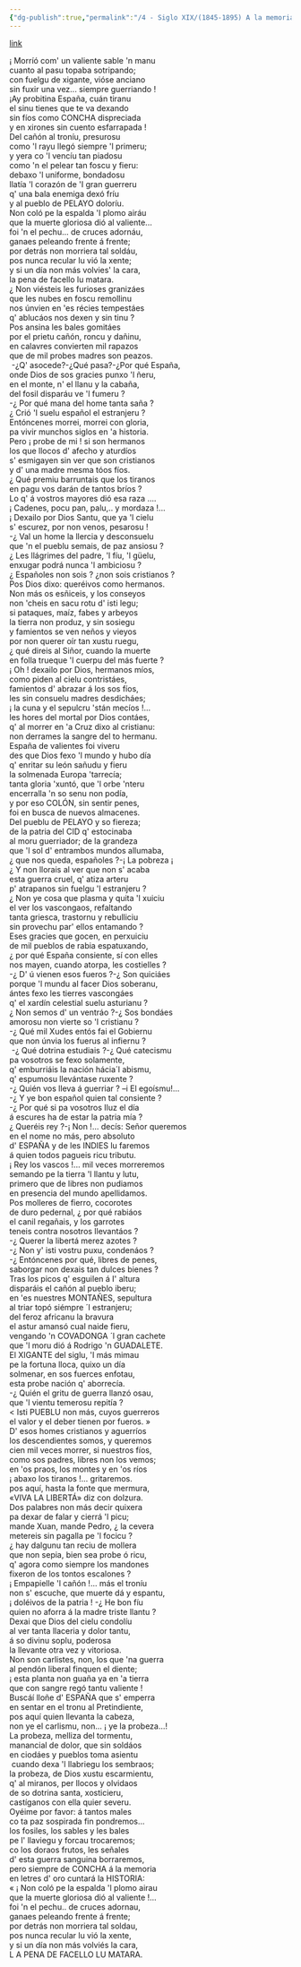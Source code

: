 ```yaml
---
{"dg-publish":true,"permalink":"/4 - Siglo XIX/(1845-1895) A la memoria del malogrado General Concha/","tags":["#Siglo_19","central","Teodoro_Cuesta","escrito","Mieres","poema"]}
---
```


[link](https://m.wikisource.org/wiki/A_la_memoria_del_malogrado_General_Concha)

¡ Morríó com' un valiente sable 'n manu  
cuanto al pasu topaba sotripando;  
con fuelgu de xigante, vióse anciano  
sin fuxir una vez... siempre guerriando !  
¡Ay probitina España, cuán tiranu  
el sinu tienes que te va dexando  
sin fíos como CONCHA dispreciada  
y en xirones sin cuento esfarrapada !  
Del cañón al troníu, presurosu  
como 'l rayu llegó siempre 'l primeru;  
y yera co 'l vencíu tan piadosu  
como 'n el pelear tan foscu y fieru:  
debaxo 'l uniforme, bondadosu  
llatía 'l corazón de 'I gran guerreru  
q' una bala enemiga dexó fríu  
y al pueblo de PELAYO doloríu.  
Non coló pe la espalda 'I plomo airáu  
que la muerte gloriosa dió al valiente...  
foi 'n el pechu... de cruces adornáu,  
ganaes peleando frente á frente;  
por detrás non morriera tal soldáu,  
pos nunca recular lu vió la xente;  
y si un día non más volvies' la cara,  
la pena de facello lu matara.  
¿ Non viésteis les furioses granizáes  
que les nubes en foscu remollinu  
nos únvien en 'es récies tempestáes  
q' ablucáos nos dexen y sin tinu ?  
Pos ansina les bales gomitáes  
por el prietu cañón, roncu y dañinu,  
en calavres convierten mil rapazos  
que de mil probes madres son peazos.  
 -¿Q' asocede?-¿Qué pasa?-¿Por qué España,  
onde Dios de sos gracies punxo 'l ñeru,  
en el monte, n' el llanu y la cabaña,  
del fosil disparáu ve 'l fumeru ?  
-¿ Por qué mana del home tanta saña ?  
¿ Crió 'l suelu español el estranjeru ?  
Entóncenes morrei, morrei con gloria,  
pa vivir munchos siglos en 'a historia.  
Pero ¡ probe de mi ! si son hermanos  
los que llocos d' afecho y aturdíos  
s' esmigayen sin ver que son cristianos  
y d' una madre mesma tóos fíos.  
¿ Qué premiu barruntais que los tiranos  
en pagu vos darán de tantos bríos ?  
Lo q' á vostros mayores dió esa raza ….  
¡ Cadenes, pocu pan, palu,.. y mordaza !...  
¡ Dexailo por Dios Santu, que ya 'l cielu  
s' escurez, por non venos, pesarosu !  
-¿ Val un home la llercia y desconsuelu  
que 'n el pueblu semais, de paz ansiosu ?  
¿ Les llágrimes del padre, 'l fíu, 'l güelu,  
enxugar podrá nunca 'l ambiciosu ?  
¿ Españoles non sois ? ¿non sois cristianos ?  
Pos Dios dixo: queréivos como hermanos.  
Non más os esñiceis, y los conseyos  
non 'cheis en sacu rotu d' isti legu;  
si pataques, maíz, fabes y arbeyos  
la tierra non produz, y sin sosiegu  
y famientos se ven neños y vieyos  
por non querer oír tan xustu ruegu,  
¿ qué direis al Siñor, cuando la muerte  
en folla trueque 'l cuerpu del más fuerte ?  
¡ Oh ! dexailo por Dios, hermanos míos,  
como piden al cielu contristáes,  
famientos d' abrazar á los sos fíos,  
les sin consuelu madres desdicháes;  
¡ la cuna y el sepulcru 'stán mecíos !...  
les hores del mortal por Dios contáes,  
q' al morrer en 'a Cruz dixo al cristianu:  
non derrames la sangre del to hermanu.  
España de valientes foi viveru  
des que Dios fexo 'l mundo y hubo día  
q' enritar su león sañudu y fieru  
la solmenada Europa 'tarrecía;  
tanta gloria 'xuntó, que 'l orbe 'nteru  
encerralla 'n so senu non podía,  
y por eso COLÓN, sin sentir penes,  
foi en busca de nuevos almacenes.  
Del pueblu de PELAYO y so fiereza;  
de la patria del CID q' estocinaba  
al moru guerriador; de la grandeza  
que 'l sol d' entrambos mundos allumaba,  
¿ que nos queda, españoles ?-¡ La pobreza ¡  
¿ Y non llorais al ver que non s' acaba  
esta guerra cruel, q' atiza arteru  
p' atrapanos sin fuelgu 'l estranjeru ?  
¿ Non ye cosa que plasma y quita 'l xuiciu  
el ver los vascongaos, refaltando  
tanta griesca, trastornu y rebulliciu  
sin provechu par' ellos entamando ?  
Eses gracies que gocen, en perxuiciu  
de mil pueblos de rabia espatuxando,  
¿ por qué España consiente, sí con elles  
nos mayen, cuando atorpa, les costielles ?  
-¿ D' ú vienen esos fueros ?-¿ Son quiciáes  
porque 'l mundu al facer Dios soberanu,  
ántes fexo les tierres vascongáes  
q' el xardín celestial suelu asturianu ?  
¿ Non semos d' un ventráo ?-¿ Sos bondáes  
amorosu non vierte so 'l cristianu ?  
-¿ Qué mil Xudes entós fai el Gobiernu  
que non únvia los fuerus al infiernu ?  
 -¿ Qué dotrina estudiais ?-¿ Qué catecismu  
pa vosotros se fexo solamente,  
q' emburriáis la nación hácia´l abismu,  
q' espumosu llevántase ruxente ?  
-¿ Quién vos lleva á guerriar ? –i El egoísmu!...  
-¿ Y ye bon español quien tal consiente ?  
-¿ Por qué si pa vosotros Iluz el día  
á escures ha de estar la patria mía ?  
¿ Queréis rey ?-¡ Non !... decís: Señor queremos  
en el nome no más, pero absoluto  
d' ESPAÑA y de les INDIES lu faremos  
á quien todos pagueis ricu tributu.  
¡ Rey los vascos !... mil veces morreremos  
semando pe la tierra 'l llantu y lutu,  
primero que de libres non pudiamos  
en presencia del mundo apellidamos.  
Pos molleres de fierro, cocorotes  
de duro pedernal, ¿ por qué rabiáos  
el canil regañais, y los garrotes  
teneis contra nosotros llevantáos ?  
-¿ Querer la libertá merez azotes ?  
-¿ Non y' isti vostru puxu, condenáos ?  
-¿ Entóncenes por qué, libres de penes,  
saborgar non dexais tan dulces bienes ?  
Tras los picos q' esguilen á I' altura  
disparáis el cañón al pueblo iberu;  
en 'es nuestres MONTAÑES, sepultura  
al triar topó siémpre ´l estranjeru;  
del feroz africanu la bravura  
el astur amansó cual naide fieru,  
vengando 'n COVADONGA ´l gran cachete  
que 'l moru dió á Rodrigo 'n GUADALETE.  
El XIGANTE del siglu, 'I más mimau  
pe la fortuna lloca, quixo un día  
solmenar, en sos fuerces enfotau,  
esta probe nación q' aborrecía.  
-¿ Quién el gritu de guerra llanzó osau,  
que 'l vientu temerosu repitía ?  
< Isti PUEBLU non más, cuyos guerreros  
el valor y el deber tienen por fueros. »  
D' esos homes cristianos y aguerríos  
los descendientes somos, y queremos  
cien mil veces morrer, si nuestros fíos,  
como sos padres, libres non los vemos;  
en 'os praos, los montes y en 'os ríos  
¡ abaxo los tiranos !... gritaremos.  
pos aquí, hasta la fonte que mermura,  
«VIVA LA LIBERTÁ» diz con dolzura.  
Dos palabres non más decir quixera  
pa dexar de falar y cierrá 'l picu;  
mande Xuan, mande Pedro, ¿ la cevera  
metereis sin pagalla pe 'l focicu ?  
¿ hay dalgunu tan reciu de mollera  
que non sepia, bien sea probe ó ricu,  
q' agora como siempre los mandones  
fixeron de los tontos escalones ?  
¡ Empapielle 'l cañón !... más el troníu  
non s' escuche, que muerte dá y espantu,  
¡ doléivos de la patria ! -¿ He bon fíu  
quien no aforra á la madre triste llantu ?  
Dexai que Dios del cielu condolíu  
al ver tanta llaceria y dolor tantu,  
á so divinu soplu, poderosa  
la llevante otra vez y vitoriosa.  
Non son carlistes, non, los que 'na guerra  
al pendón liberal finquen el diente;  
¡ esta planta non guaña ya en 'a tierra  
que con sangre regó tantu valiente !  
Buscáí lloñe d' ESPAÑA que s' emperra  
en sentar en el tronu al Pretindiente,  
pos aquí quien llevanta la cabeza,  
non ye el carlismu, non... ¡ ye la probeza...!  
La probeza, melliza del tormentu,  
manancial de dolor, que sin soldáos  
en ciodáes y pueblos toma asientu  
 cuando dexa 'l llabriegu los sembraos;  
la probeza, de Dios xustu escarmientu,  
q' al miranos, per llocos y olvidaos  
de so dotrina santa, xosticieru,  
castíganos con ella quier severu.  
Oyéime por favor: á tantos males  
co ta paz sospirada fin pondremos...  
los fosiles, los sables y les bales  
pe l' llaviegu y forcau trocaremos;  
co los doraos frutos, les señales  
d' esta guerra sanguina borraremos,  
pero siempre de CONCHA á la memoria  
en letres d' oro cuntará la HISTORIA:  
« ¡ Non coló pe la espalda 'l plomo airau  
que la muerte gloriosa dió al valiente !...  
foi 'n el pechu.. de cruces adornau,  
ganaes peleando frente á frente;  
por detrás non morriera tal soldau,  
pos nunca recular lu vió la xente,  
y si un día non más volviés la cara,  
L A PENA DE FACELLO LU MATARA.